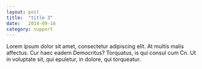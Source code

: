 ```yaml
---
layout: post
title:  "title 3"
date:   2014-09-16
category: support
---
```


Lorem ipsum dolor sit amet, consectetur adipiscing elit. At multis malis affectus. Cur haec eadem Democritus? Torquatus, is qui consul cum Cn. Ut in voluptate sit, qui epuletur, in dolore, qui torqueatur.